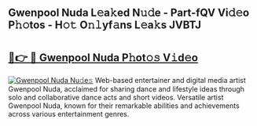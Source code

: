 ## Gwenpool Nuda L𝚎a𝚔ed N𝚞𝚍e - Part-fQV Vi𝚍𝚎o P𝚑𝚘tos - H𝚘𝚝 O𝚗𝚕yf𝚊ns L𝚎a𝚔s JVBTJ

# <h2><a href="http://kfare5.oniu.top/?m=Gwenpool+Nuda">🔗👉 🔴 Gwenpool Nuda P𝚑ot𝚘𝚜 V𝚒d𝚎o</a></h2>

[![Gwenpool Nuda Nu𝚍e𝚜](https://i.imgur.com/0qMVB7G.gif)](http://kfare5.oniu.top/?m=Gwenpool+Nuda)
Web-based entertainer and digital media artist Gwenpool Nuda, acclaimed for sharing dance and lifestyle ideas through solo and collaborative dance acts and short videos. Versatile artist Gwenpool Nuda, known for their remarkable abilities and achievements across various entertainment genres.  
